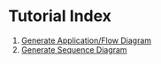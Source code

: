 # Tutorial Index

1. [Generate Application/Flow Diagram](tutorial-mermaid-generate-architecture-diagram-from-code.yaml)
2. [Generate Sequence Diagram](tutorial-mermaid-generate-sequence-diagram-from-code.yaml)
